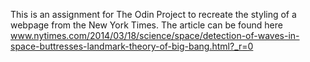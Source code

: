 This is an assignment for The Odin Project to recreate the styling of a webpage from the New York Times. The article can be found here www.nytimes.com/2014/03/18/science/space/detection-of-waves-in-space-buttresses-landmark-theory-of-big-bang.html?_r=0
